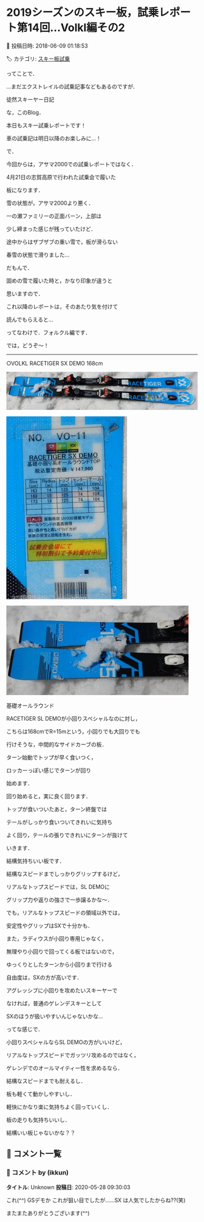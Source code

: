 # 2019シーズンのスキー板，試乗レポート第14回…Volkl編その2

📅 投稿日時: 2018-06-09 01:18:53

🏷️ カテゴリ: [スキー板試乗](c0bd8048615710cee890e403a36cc9a2b.md)

ってことで．


…まだエクストレイルの試乗記事などもあるのですが．





徒然スキーヤー日記


な，このBlog．


本日もスキー試乗レポートです！


車の試乗記は明日以降のお楽しみに…！





で．


今回からは，アサマ2000での試乗レポートではなく．


4月21日の志賀高原で行われた試乗会で履いた


板になります．





雪の状態が，アサマ2000より悪く．


一の瀬ファミリーの正面バーン，上部は


少し締まった感じが残っていたけど．


途中からはザブザブの重い雪で，板が滑らない


春雪の状態で滑りました…





だもんで．


固めの雪で履いた時と，かなり印象が違うと


思いますので．


これ以降のレポートは，そのあたり気を付けて


読んでもらえると…





ってなわけで．フォルクル編です．


では，どうぞ～！[]()


---





○VOLKL RACETIGER SX DEMO 168cm







![524dd935146d10c8415a70b39959f657.jpg](images/524dd935146d10c8415a70b39959f657.jpg)









![8ff93f0a08540a93e3f6410b8145d1ea.jpg](images/8ff93f0a08540a93e3f6410b8145d1ea.jpg)









![fa835de7e549a07ef6814aa4c9866c19.jpg](images/fa835de7e549a07ef6814aa4c9866c19.jpg)







基礎オールラウンド





RACETIGER SL DEMOが小回りスペシャルなのに対し，


こちらは168cmでR=15mという，小回りでも大回りでも


行けそうな，中間的なサイドカーブの板．





ターン始動でトップが早く食いつく，


ロッカーっぽい感じでターンが回り


始めます．


回り始めると，実に良く回ります．


トップが食いついたあと，ターン終盤では


テールがしっかり食いついてきれいに気持ち


よく回り，テールの張りできれいにターンが抜けて


いきます．


結構気持ちいい板です．





結構なスピードまでしっかりグリップするけど，


リアルなトップスピードでは，SL DEMOに


グリップ力や返りの強さで一歩譲るかな～．


でも，リアルなトップスピードの領域以外では，


安定性やグリップはSXで十分かも．


また，ラディウスが小回り専用じゃなく，


無理やり小回りで回ってくる板ではないので，


ゆっくりとしたターンから小回りまで行ける


自由度は，SXの方が高いです．


アグレッシブに小回りを攻めたいスキーヤーで


なければ，普通のゲレンデスキーとして


SXのほうが扱いやすいんじゃないかな…





ってな感じで．


小回りスペシャルならSL DEMOの方がいいけど，


リアルなトップスピードでガッツリ攻めるのではなく，


ゲレンデでのオールマイティー性を求めるなら．


結構なスピードまでも耐えるし．


板も軽くて動かしやすいし．


軽快にかなり楽に気持ちよく回っていくし．


板の走りも気持ちいいし．


結構いい板じゃないかな？？

## 💬 コメント一覧

### 💬 コメント by (ikkun)
**タイトル**: Unknown
**投稿日**: 2020-05-28 09:30:03

これ(^^) GSデモか これが狙い目でしたが……SX は人気でしたからね??(笑) 

またまたありがとうございます(^^)

